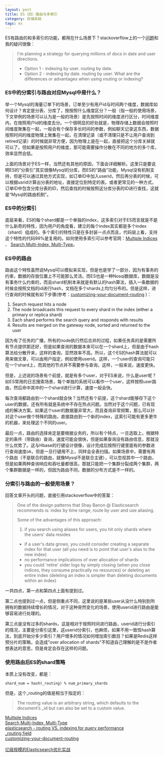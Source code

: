 ```yaml
---
layout: post
title: ES（四）路由与多索引
category: 存储系统
tags: es
---
```


ES有路由的和多索引的功能，都用在什么场景下？stackoverflow上的一个[问题](https://stackoverflow.com/questions/23123203/elasticsearch-routing-vs-indexing-for-query-performance)和我的疑问很像：

> I'm planning a strategy for querying millions of docs in date and user directions.
> 
> - Option 1 - indexing by user. routing by date.
> - Option 2 - indexing by date. routing by user.
> What are the differences or advantages when using routing or indexing?

### ES中的分索引与路由对应Mysql中是什么？ ###
举一个Mysql的海量订单下的场景，订单至少有用户id与时间两个维度，数据库如何设计？肯定是分表、分库了，按按照什么维度区分？一般（指一般的使用场景，下文举例的场景可以认为是一般的场景）是先按照时间的维度进行区分，时间维度内，在按照用户id的维度去分。一个很明显的好处就是，物理存储上数据会按照时间维度聚集在一起，一般会有个保存多长时间的参数，例如聊天记录这东西，数据按照时间的维度物理上聚集在一起，在清理记录（或不清理只是不让用户查询到retired记录）的时候就非常方便，因为物理上是在一起，直接把这个分库关掉就可以了。但如果是按照用户的维度，那可能需要操作分散在不同的地方的多个库，效率显然会低。

上面的场景对于ES一样，当然还有其他的原因，下面会详细解析。这里只是要说明ES的“分索引”其实很像Mysql的分库，而ES的“路由”功能，Mysql没有机制支持，但是可以通过其他方式实现，如订单ID中加入userid，然后再分表的时候，可以根据usrid计算出分表的地址，直接定位到特定的表。或者更常见的一种方式，订单ID中包含分库分表的ID，然后查找的时候按照这分库分表的ID进行查找，这就是“Mysql的路由机制”。

### ES中的分索引 ###
底层来看，ES的每个shard都是一个单独的index，这多索引对于ES而言就是不是什么新奇的特性，因为用户的角度看，建立的每个index其实都是多个index（shard）组成的。多个索引的特性只是在多封装一点点而且，代码层上看，支持这个特性的代码99%是复用的。如何使用多索引可以参考官网：[Multiple Indices](https://www.elastic.co/guide/en/elasticsearch/reference/current/multi-index.html) 、 
[Search,Multi-Index, Multi-Type](https://www.elastic.co/guide/en/elasticsearch/reference/current/search-search.html)。

### ES中的路由 ###
路由这个特性虽然说Mysql可以模拟来实现，但是也是学了一部分，因为有事务的约束，数据的存放位置上不可能那么灵活。而ES也是一种Nosql数据库，数据是没有事务什么约束的，而且shard机制本来就是有默认的hash算法，插入一条数据的时候会按照文档的id进行hash，文档在多个shards上均匀分布的。但是这样，进行查询的时候就有如下步骤(参考：[customizing-your-document-routing](https://www.elastic.co/blog/customizing-your-document-routing) )：

1. Search request hits a node
2. The node broadcasts this request to every shard in the index (either a primary or replica shard)
3. Each shard performs the search query and responds with results
4. Results are merged on the gateway node, sorted and returned to the user

因为有了任务的广播，所有的node执行然后合并的过程，如果任务真的是需要所有节点提供那还好，但是如果查询的数据本来可以在一个shard上，但是由于hash算法给分散开来，这样的查询，显然效率不高。所以，这个ES的hash算法就可以用来做文章，可以由用户指定，例如使用userid。这样，一个user的查询可能只在一个shard上，而其他的节点并不需要参与查询，这样，一般来说，速度更快。

但是，上述说的场景有个前提，就是有多个user，对于ES来说，什么是user呢？如ES常用的日志搜索场景，每个单独的系统可以看作一个user，这样按照user路由，然后命中其中的一个shard进行计算，速度一般会快。

每次查询都路由到一个shard就会快？当然还有个前提，这个shard能够存下这个user的数据，还有所有就是系统中不存在热点问题。当然对于这个问题，已有现成的解决方案。如果这个user的数据量非常大，而且查询非常频繁，那么可以针对这个user做个特殊的路由，直接路由到一个新的index，这索引可能有更多更牛的机器，来处理这个不同的user。

最后一点，路由的选择肯定是要根据业务的，所以有个特点，一旦选取上，根据特定的条件（带路由）查询，速度可能会很快，但是如果查询没有路由信息，那就没什么优势了。这与Hbase的行键设计很像，设计完成后按照行键里面有的参数进行查询速度ok，但是一旦行键用不上，同样会全表扫描。如果场景中，需要有两个路由（不是联合的路由，就像Mysql不是联合主键），可以忽视其中一个路由，但是如果两种查询响应和吞吐量都很高，那就只能把一个集群分裂成两个集群，两个集群数据是一样的，但因为路由不同，数据的分布方式是不一样的。

### 分索引与路由的一般使用场景？ ###
回答文章开头的问题，直接引用stackoverflow中的答案：
> One of the design patterns that Shay Banon @ Elasticsearch recommends is: index by time range, route by user and use aliasing.
> 
> Some of the advantages of this approach:
> 
> 1. if you search using aliases for users, you hit only shards where the users' data resides
> - if a user's data grows, you could consider creating a separate index for that user (all you need is to point that user's alias to the new index)
> - no performance implications of over allocation of shards
> - you could 'retire' older logs by simply closing (when you close indices, they consume practically no resources) or deleting an entire index (deleting an index is simpler than deleting documents within an index)

一共四点，第一点和第四点上面有提到过。

第二点也提到过一点，但是侧重点不同，这里说的是某些user从没什么特别到所拥有的数据持续增长的情况，对于这种突然变化的场景，使用userid进行路由是能够容易进行处理的。

第三点是没有过多的shards，这是相对于按照时间进行路由，userid进行分索引的情况，主要是分索引这里，这userid分索引，也麻烦，如果不用一致性hash算法，到底开始分多少索引？用户增多的情况如何增加索引数目？如果是Redis这样预分片的策略，会造成"over allocation of shards"不知道自己理解的是不是作者想表达的意思，但是肯定会存在这样的问题。

### 使用路由后ES的shard策略 ###
本质上没有改变，都是：

```
shard_num = hash(_routing) % num_primary_shards
```
但是，这个_routing的值是相当于指定的：

> The routing value is an arbitrary string, which defaults to the document’s _id but can also be set to a custom value. 

[Multiple Indices](https://www.elastic.co/guide/en/elasticsearch/reference/current/multi-index.html)  
[Search,Multi-Index, Multi-Type](https://www.elastic.co/guide/en/elasticsearch/reference/current/search-search.html)  
[elasticsearch - routing VS. indexing for query performance](https://stackoverflow.com/questions/23123203/elasticsearch-routing-vs-indexing-for-query-performance/23157779#23157779)  
[_routing field](https://www.elastic.co/guide/en/elasticsearch/reference/5.6/mapping-routing-field.html)  
[customizing-your-document-routing](https://www.elastic.co/blog/customizing-your-document-routing)  
[](https://discuss.elastic.co/t/should-dedicated-master-nodes-and-data-nodes-be-considered-separately/75093/3)  
[亿级规模的Elasticsearch优化实战](http://blog.csdn.net/opensure/article/details/47617437)
